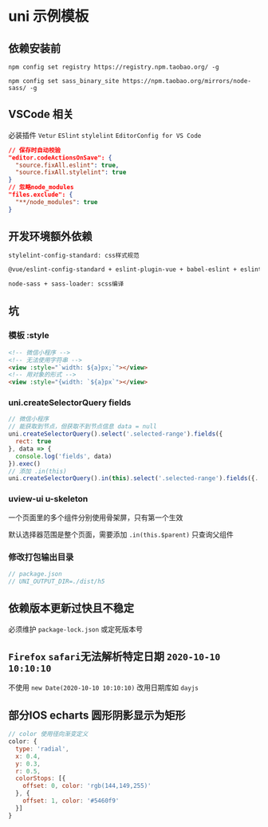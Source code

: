 # uni 示例模板

## 依赖安装前

`npm config set registry https://registry.npm.taobao.org/ -g`

`npm config set sass_binary_site https://npm.taobao.org/mirrors/node-sass/ -g`

## VSCode 相关

必装插件 `Vetur` `ESlint` `stylelint` `EditorConfig for VS Code`

```json
// 保存时自动校验
"editor.codeActionsOnSave": {
  "source.fixAll.eslint": true,
  "source.fixAll.stylelint": true
}
// 忽略node_modules
"files.exclude": {
  "**/node_modules": true
}
```

## 开发环境额外依赖

```txt
stylelint-config-standard: css样式规范

@vue/eslint-config-standard + eslint-plugin-vue + babel-eslint + eslint-plugin-import + eslint-plugin-node + eslint-plugin-promise + eslint-plugin-standard + @vue/cli-plugin-eslint: js、vue代码规范

node-sass + sass-loader: scss编译
```

## 坑

### 模板 :style

```html
<!-- 微信小程序 -->
<!-- 无法使用字符串 -->
<view :style="`width: ${a}px;`"></view>
<!-- 用对象的形式 -->
<view :style="{width: `${a}px`"></view>
```

### uni.createSelectorQuery fields

```js
// 微信小程序
// 能获取到节点，但获取不到节点信息 data = null
uni.createSelectorQuery().select('.selected-range').fields({
  rect: true
}, data => {
  console.log('fields', data)
}).exec()
// 添加 .in(this)
uni.createSelectorQuery().in(this).select('.selected-range').fields({...})
```

### uview-ui u-skeleton

一个页面里的多个组件分别使用骨架屏，只有第一个生效

默认选择器范围是整个页面，需要添加 `.in(this.$parent)` 只查询父组件

### 修改打包输出目录

```js
// package.json
// UNI_OUTPUT_DIR=./dist/h5
```

## 依赖版本更新过快且不稳定

必须维护 `package-lock.json` 或定死版本号

## `Firefox` `safari`无法解析特定日期 `2020-10-10 10:10:10`

不使用 `new Date(2020-10-10 10:10:10)`
改用日期库如 `dayjs`

## 部分IOS echarts 圆形阴影显示为矩形

```js
// color 使用径向渐变定义
color: {
  type: 'radial',
  x: 0.4,
  y: 0.3,
  r: 0.5,
  colorStops: [{
    offset: 0, color: 'rgb(144,149,255)'
  }, {
    offset: 1, color: '#5460f9'
  }]
}
```
